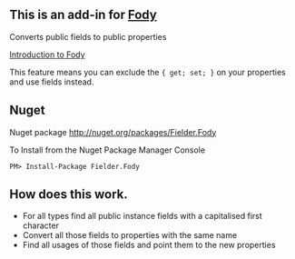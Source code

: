 ## This is an add-in for [Fody](https://github.com/Fody/Fody/) 

Converts public fields to public properties

[Introduction to Fody](http://github.com/Fody/Fody/wiki/SampleUsage)

This feature means you can exclude the `{ get; set; }` on your properties and use fields instead.

## Nuget
 
Nuget package http://nuget.org/packages/Fielder.Fody 

To Install from the Nuget Package Manager Console 
    
    PM> Install-Package Fielder.Fody

## How does this work. 

 * For all types find all public instance fields with a capitalised first character
 * Convert all those fields to properties with the same name
 * Find all usages of those fields and point them to the new properties
